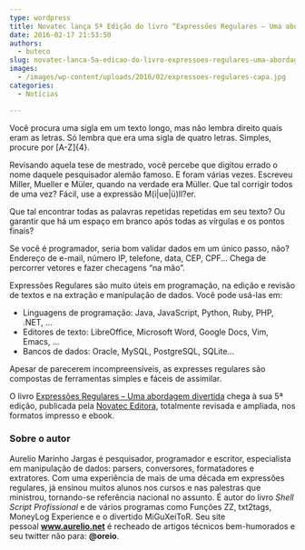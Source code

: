 ```yaml
---
type: wordpress
title: Novatec lança 5ª Edição do livro “Expressões Regulares – Uma abordagem divertida”
date: 2016-02-17 21:53:50
authors:
  - buteco
slug: novatec-lanca-5a-edicao-do-livro-expressoes-regulares-uma-abordagem-divertida
images:
  - /images/wp-content/uploads/2016/02/expressoes-regulares-capa.jpg
categories:
  - Notícias

---
```


Você procura uma sigla em um texto longo, mas não lembra direito quais eram as letras. Só lembra que era uma sigla de quatro letras. Simples, procure por [A-Z]{4}.

Revisando aquela tese de mestrado, você percebe que digitou errado o nome daquele pesquisador alemão famoso. E foram várias vezes. Escreveu Miller, Mueller e Müler, quando na verdade era Müller. Que tal corrigir todos de uma vez? Fácil, use a expressão M(i|ue|ü)ll?er.

Que tal encontrar todas as palavras repetidas repetidas em seu texto? Ou garantir que há um espaço em branco após todas as vírgulas e os pontos finais?

<!--more-->

Se você é programador, seria bom validar dados em um único passo, não? Endereço de e-mail, número IP, telefone, data, CEP, CPF... Chega de percorrer vetores e fazer checagens “na mão”.

Expressões Regulares são muito úteis em programação, na edição e revisão de textos e na extração e manipulação de dados. Você pode usá-las em:
<ul>
	<li>Linguagens de programação: Java, JavaScript, Python, Ruby, PHP, .NET, …</li>
	<li>Editores de texto: LibreOffice, Microsoft Word, Google Docs, Vim, Emacs, …</li>
	<li>Bancos de dados: Oracle, MySQL, PostgreSQL, SQLite…</li>
</ul>
Apesar de parecerem incompreensíveis, as expresses regulares são compostas de ferramentas simples e fáceis de assimilar.

O livro <a href="http://novatec.com.br/livros/expressoes-regulares-5ed/" target="_blank">Expressões Regulares – Uma abordagem divertida</a> chega à sua 5ª edição, publicada pela <a href="http://www.novatec.com.br/" target="_blank">Novatec Editora</a>, totalmente revisada e ampliada, nos formatos impresso e ebook.
<h3>Sobre o autor</h3>
Aurelio Marinho Jargas é pesquisador, programador e escritor, especialista em manipulação de dados: parsers, conversores, formatadores e extratores. Com uma experiência de mais de uma década em expressões regulares, já ensinou muitos alunos nos cursos e nas palestras que ministrou, tornando-se referência nacional no assunto. É autor do livro <em>Shell Script Profissional</em> e de vários programas como Funções ZZ, txt2tags, MoneyLog Experience e o divertido MiGuXeiToR. Seu site pessoal <strong><a href="http://www.aurelio.net/" target="_blank">www.aurelio.net</a></strong> é recheado de artigos técnicos bem-humorados e seu twitter não para: <strong>@oreio</strong>.
